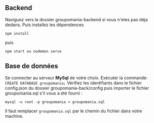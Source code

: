 ## Backend

Naviguez vers le dossier groupomania-backend si vous n'etes pas déja dedans.
Puis installez les dépendences

    npm install

puis

    npm start ou nodemon serve

## Base de données

Se connecter au serveur **MySql** de votre choix.
Exécuter la commande: `CREATE DATABASE groupomania;`
Vérifiez les identifiants dans le fichier config.json du dossier groupomania-back/config puis importer le fichier groupomania.sql s'il vous a été fourni :

    mysql -u root -p groupomania < groupomania.sql

Il faut remplacer `groupomania.sql` par le chemin du fichier dans votre machine.
